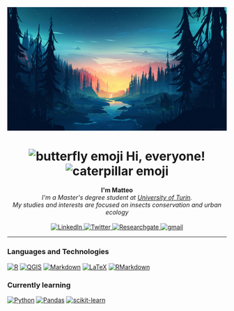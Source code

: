 <img src="mklgustafsson-small-memory.png" width="2000px">

<h1 align="center"> <img src="https://images.emojiterra.com/google/noto-emoji/unicode-15/color/svg/1f98b.svg"width="30px" alt="butterfly emoji"> Hi, everyone! <img src="https://images.emojiterra.com/google/noto-emoji/unicode-15/color/svg/1f41b.svg"width="30px" alt="caterpillar emoji"></h1>
<p align="center">
    <b>I'm Matteo</b><br>
    <i>
        I'm a Master's degree student at <a href="www.unito.it"> University of Turin</a>.<br>
        My studies and interests are focused on insects conservation and urban ecology<br>
    </i><br>
    <a href="https://www.linkedin.com/in/angelimatteo">
        <img src="https://img.shields.io/badge/LinkedIn-blue?style=for-the-badge&logo=linkedin" alt="LinkedIn">
    </a>
    <a href="http://www.twitter.com/biotheo_">
        <img src="https://img.shields.io/badge/Twitter-1DA1F2?style=for-the-badge&logo=twitter&logoColor=white" alt="Twitter">
    </a>
    <a href="link">
        <img src="https://img.shields.io/badge/ResearchGate-00CCBB?style=for-the-badge&logo=ResearchGate&logoColor=white" alt="Researchgate">
    </a>
    <a href="mailto:matteo.angeli758@edu.unito.it">
        <img src="https://img.shields.io/badge/Gmail-D14836?style=for-the-badge&logo=gmail&logoColor=white" alt="gmail">
    </a>
</p>

---

### Languages and Technologies

[![R](https://img.shields.io/badge/R-%23276DC3.svg?&style=for-the-badge&logo=r&logoColor=white)](https://www.r-project.org/) 
[![QGIS](https://img.shields.io/badge/QGIS-589632?style=for-the-badge&logo=qgis&logoColor=white)](https://qgis.org)
[![Markdown](https://img.shields.io/badge/Markdown-%23000000.svg?&style=for-the-badge&logo=markdown&logoColor=white)](https://daringfireball.net/projects/markdown/) 
[![LaTeX](https://img.shields.io/badge/LaTeX-%23008080.svg?&style=for-the-badge&logo=latex&logoColor=white)](https://www.latex-project.org/) 
[![RMarkdown](https://img.shields.io/badge/RMarkdown-%2380B34F.svg?&style=for-the-badge&logo=rmarkdown&logoColor=white)](https://rmarkdown.rstudio.com/)

### Currently learning

[![Python](https://img.shields.io/badge/Python-%233776AB.svg?&style=for-the-badge&logo=python&logoColor=white)](https://www.python.org/)
[![Pandas](https://img.shields.io/badge/Pandas-%23150458.svg?&style=for-the-badge&logo=pandas&logoColor=white)](https://pandas.pydata.org/) 
[![scikit-learn](https://img.shields.io/badge/scikit--learn-%23F7931E.svg?&style=for-the-badge&logo=scikit-learn&logoColor=white)](https://scikit-learn.org/)



<!--
https://hendrasob.github.io/badges/
https://github.com/Ileriayo/markdown-badges#-design

![Python](https://img.shields.io/badge/python-black?style=for-the-badge&logo=python)
![Pandas](https://img.shields.io/badge/pandas-black?style=for-the-badge&logo=pandas)
![Scikit-Learn](https://img.shields.io/badge/scikit--learn-black?style=for-the-badge&logo=scikit-learn)
-->

